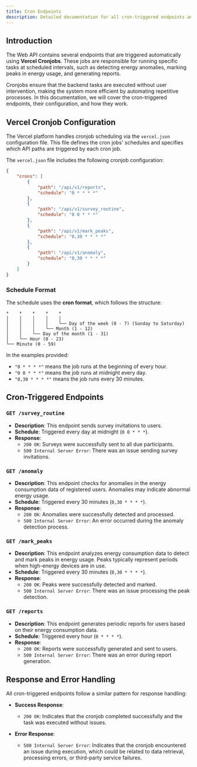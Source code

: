 ```yaml
---
title: Cron Endpoints
description: Detailed documentation for all cron-triggered endpoints and their scheduling configuration.
---
```


## Introduction

The Web API contains several endpoints that are triggered automatically using **Vercel Cronjobs**. These jobs are responsible for running specific tasks at scheduled intervals, such as detecting energy anomalies, marking peaks in energy usage, and generating reports.

Cronjobs ensure that the backend tasks are executed without user intervention, making the system more efficient by automating repetitive processes. In this documentation, we will cover the cron-triggered endpoints, their configuration, and how they work.

## Vercel Cronjob Configuration

The Vercel platform handles cronjob scheduling via the `vercel.json` configuration file. This file defines the cron jobs' schedules and specifies which API paths are triggered by each cron job.

The `vercel.json` file includes the following cronjob configuration:

```json
{
    "crons": [
        {
            "path": "/api/v1/reports",
            "schedule": "0 * * * *"
        },
        {
            "path": "/api/v1/survey_routine",
            "schedule": "0 0 * * *"
        },
        {
            "path": "/api/v1/mark_peaks",
            "schedule": "0,30 * * * *"
        },
        {
            "path": "/api/v1/anomaly",
            "schedule": "0,30 * * * *"
        }
    ]
}
```

### Schedule Format

The schedule uses the **cron format**, which follows the structure:

```
*    *    *    *    *  
│    │    │    │    │
│    │    │    │    └── Day of the week (0 - 7) (Sunday to Saturday)
│    │    │    └── Month (1 - 12)
│    │    └── Day of the month (1 - 31)
│    └── Hour (0 - 23)
└── Minute (0 - 59)
```

In the examples provided:
- `"0 * * * *"` means the job runs at the beginning of every hour.
- `"0 0 * * *"` means the job runs at midnight every day.
- `"0,30 * * * *"` means the job runs every 30 minutes.

## Cron-Triggered Endpoints

### `GET /survey_routine`
- **Description**: This endpoint sends survey invitations to users.
- **Schedule**: Triggered every day at midnight (`0 0 * * *`).
- **Response**:
  - `200 OK`: Surveys were successfully sent to all due participants.
  - `500 Internal Server Error`: There was an issue sending survey invitations.

### `GET /anomaly`
- **Description**: This endpoint checks for anomalies in the energy consumption data of registered users. Anomalies may indicate abnormal energy usage.
- **Schedule**: Triggered every 30 minutes (`0,30 * * * *`).
- **Response**:
  - `200 OK`: Anomalies were successfully detected and processed.
  - `500 Internal Server Error`: An error occurred during the anomaly detection process.

### `GET /mark_peaks`
- **Description**: This endpoint analyzes energy consumption data to detect and mark peaks in energy usage. Peaks typically represent periods when high-energy devices are in use.
- **Schedule**: Triggered every 30 minutes (`0,30 * * * *`).
- **Response**:
  - `200 OK`: Peaks were successfully detected and marked.
  - `500 Internal Server Error`: There was an issue processing the peak detection.

### `GET /reports`
- **Description**: This endpoint generates periodic reports for users based on their energy consumption data.
- **Schedule**: Triggered every hour (`0 * * * *`).
- **Response**:
  - `200 OK`: Reports were successfully generated and sent to users.
  - `500 Internal Server Error`: There was an error during report generation.

## Response and Error Handling

All cron-triggered endpoints follow a similar pattern for response handling:

- **Success Response**:
  - `200 OK`: Indicates that the cronjob completed successfully and the task was executed without issues.
  
- **Error Response**:
  - `500 Internal Server Error`: Indicates that the cronjob encountered an issue during execution, which could be related to data retrieval, processing errors, or third-party service failures.
